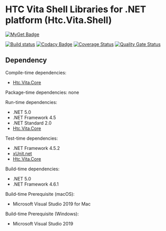 # HTC Vita Shell Libraries for .NET platform (Htc.Vita.Shell)

[![MyGet Badge](https://buildstats.info/myget/viveportsoftware/Htc.Vita.Shell)](https://www.myget.org/feed/viveportsoftware/package/nuget/Htc.Vita.Shell)

[![Build status](https://ci.appveyor.com/api/projects/status/b7mo9dw9gxcb9rh9/branch/master?svg=true)](https://ci.appveyor.com/project/kenelin/vita-shell-csharp/branch/master) [![Codacy Badge](https://app.codacy.com/project/badge/Grade/7ef81ee03533474785562c3ee938b096)](https://www.codacy.com/gh/ViveportSoftware/vita_shell_csharp/dashboard?utm_source=github.com&amp;utm_medium=referral&amp;utm_content=ViveportSoftware/vita_shell_csharp&amp;utm_campaign=Badge_Grade) [![Coverage Status](https://coveralls.io/repos/github/ViveportSoftware/vita_shell_csharp/badge.svg?branch=master)](https://coveralls.io/github/ViveportSoftware/vita_shell_csharp?branch=master) [![Quality Gate Status](https://sonarcloud.io/api/project_badges/measure?project=ViveportSoftware_vita_shell_csharp&metric=alert_status)](https://sonarcloud.io/dashboard?id=ViveportSoftware_vita_shell_csharp)

## Dependency

Compile-time dependencies:

* [Htc.Vita.Core](https://www.nuget.org/packages/Htc.Vita.Core/)

Package-time dependencies: none

Run-time dependencies:

* .NET 5.0
* .NET Framework 4.5
* .NET Standard 2.0
* [Htc.Vita.Core](https://www.nuget.org/packages/Htc.Vita.Core/)

Test-time dependencies:

* .NET Framework 4.5.2
* [xUnit.net](https://xunit.net/)
* [Htc.Vita.Core](https://www.nuget.org/packages/Htc.Vita.Core/)

Build-time dependencies:

* .NET 5.0
* .NET Framework 4.6.1

Build-time Prerequisite (macOS):

* Microsoft Visual Studio 2019 for Mac

Build-time Prerequisite (Windows):

* Microsoft Visual Studio 2019
